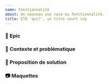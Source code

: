 ```yaml
---
name: Fonctionnalité
about: Un nouveau use case ou fonctionnalité.
title: ETQ 'qui?', un titre court svp
---
```


### :construction: Epic

<!-- Lier l'Epic du tableau IF horizon 2 mois qui englobe cette story -->

### :thinking: Contexte et problématique

<!-- Décrire la problématique observée, le contexte et en quoi une solution serait utile. -->

### :tada: Proposition de solution

<!-- Quelle est la solution envisagée pour répondre à cette problématique -->

### :camera: Maquettes

<!-- Si possible, un lien vers les maquettes -->
